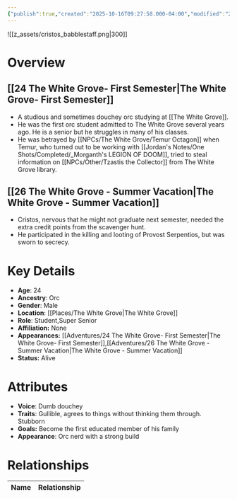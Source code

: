 ```yaml
---
{"publish":true,"created":"2025-10-16T09:27:58.000-04:00","modified":"2025-10-16T14:10:14.438-04:00","published":"2025-10-16T14:10:14.438-04:00","cssclasses":"","Age":"24","Ancestry":"Orc","Gender":"Male","Location":["[[Places/The White Grove]]"],"Role":["Student","Super Senior"],"Affiliation":["None"],"Appearances":["[[Adventures/24 The White Grove- First Semester\|The White Grove- First Semester]]","[[Adventures/26 The White Grove - Summer Vacation\|The White Grove - Summer Vacation]]"],"Status":"Alive"}
---
```


![[z_assets/cristos_babblestaff.png|300]]

# Overview

## [[24 The White Grove- First Semester|The White Grove- First Semester]]
- A studious and sometimes douchey orc studying at [[The White Grove]].
- He was the first orc student admitted to The White Grove several years ago. He is a senior but he struggles in many of his classes.
- He was betrayed by [[NPCs/The White Grove/Temur Octagon]] when Temur, who turned out to be working with [[Jordan's Notes/One Shots/Completed/_Morganth's LEGION OF DOOM]], tried to steal information on [[NPCs/Other/Tzastis the Collector]] from The White Grove library.

## [[26 The White Grove - Summer Vacation|The White Grove - Summer Vacation]]
- Cristos, nervous that he might not graduate next semester, needed the extra credit points from the scavenger hunt.
- He participated in the killing and looting of Provost Serpentios, but was sworn to secrecy.

# Key Details
- **Age**: 24
- **Ancestry**: Orc
- **Gender**: Male
- **Location**: [[Places/The White Grove\|The White Grove]]
- **Role**: Student,Super Senior
- **Affiliation:** None
- **Appearances:** [[Adventures/24 The White Grove- First Semester\|The White Grove- First Semester]],[[Adventures/26 The White Grove - Summer Vacation\|The White Grove - Summer Vacation]]
- **Status:** Alive

# Attributes
- **Voice**: Dumb douchey
- **Traits**: Gullible, agrees to things without thinking them through. Stubborn
- **Goals:** Become the first educated member of his family
- **Appearance**: Orc nerd with a strong build

# Relationships

| Name              | Relationship |
| ----------------- | ------------ |

